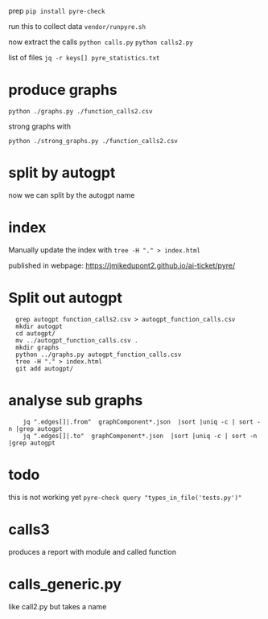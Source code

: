 prep
`pip install pyre-check`

run this to collect data
`vendor/runpyre.sh`

now extract the calls
`python calls.py`
`python calls2.py`

list of files
`jq -r keys[] pyre_statistics.txt ` 


# produce graphs

`python ./graphs.py ./function_calls2.csv `

strong graphs with 

`python ./strong_graphs.py ./function_calls2.csv `

# split by autogpt

now we can split by the autogpt name


# index

Manually update the index with `tree -H "." > index.html` 

published in webpage: https://jmikedupont2.github.io/ai-ticket/pyre/


# Split out autogpt

```
  grep autogpt function_calls2.csv > autogpt_function_calls.csv
  mkdir autogpt 
  cd autogpt/
  mv ../autogpt_function_calls.csv .
  mkdir graphs
  python ../graphs.py autogpt_function_calls.csv 
  tree -H "." > index.html
  git add autogpt/
```

# analyse sub graphs

```
	jq ".edges[]|.from"  graphComponent*.json  |sort |uniq -c | sort -n |grep autogpt
    jq ".edges[]|.to"  graphComponent*.json  |sort |uniq -c | sort -n |grep autogpt
``` 
  


# todo

this is not working yet
`pyre-check query "types_in_file('tests.py')"`


# calls3 
produces a report with module and called function

# calls_generic.py
like call2.py but takes a name
